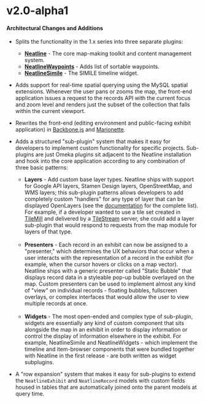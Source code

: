 # v2.0-alpha1

#### Architectural Changes and Additions

  * Splits the functionality in the 1.x series into three separate plugins:
    * **[Neatline](https://github.com/scholarslab/Neatline)** - The core map-making toolkit and content management system.
    * **[NeatlineWaypoints](https://github.com/scholarslab/nl-widget-Waypoints)** - Adds list of sortable waypoints.
    * **[NeatlineSimile](https://github.com/scholarslab/nl-widget-Simile)** - The SIMILE timeline widget.

  * Adds support for real-time spatial querying using the MySQL spatial extensions. Whenever the user pans or zooms the map, the front-end application issues a request to the records API with the current focus and zoom level and renders just the subset of the collection that falls within the current viewport.

  * Rewrites the front-end (editing environment and public-facing exhibit application) in [Backbone.js](https://github.com/documentcloud/backbone) and [Marionette](https://github.com/marionettejs/backbone.marionette).

  * Adds a structured "sub-plugin" system that makes it easy for developers to implement custom functionality for specific projects. Sub-plugins are just Omeka plugins sit adjacent to the Neatline installation and hook into the core application according to any combination of three basic patterns:

    * **Layers** - Add custom base layer types. Neatline ships with support for Google API layers, Stamen Design layers, OpenStreetMap, and WMS layers; this sub-plugin patterns allows developers to add completely custom "handlers" for any type of layer that can be displayed OpenLayers (see the [documentation](http://dev.openlayers.org/docs/files/OpenLayers/Layer/WMS-js.html) for the complete list). For example, if a developer wanted to use a tile set created in [TileMill](http://mapbox.com/tilemill/) and delivered by a [TileStream](https://github.com/mapbox/tilestream) server, she could add a layer sub-plugin that would respond to requests from the map module for layers of that type.

    <br>

    * **Presenters** - Each record in an exhibit can now be assigned to a "presenter," which determines the UX behaviors that occur when a user interacts with the representation of a record in the exhibit (for example, when the cursor hovers or clicks on a map vector). Neatline ships with a generic presenter called "Static Bubble" that displays record data in a styleable pop-up bubble overlayed on the map. Custom presenters can be used to implement almost any kind of "view" on individual records - floating bubbles, fullscreen overlays, or complex interfaces that would allow the user to view multiple records at once.

    <br>

    * **Widgets** - The most open-ended and complex type of sub-plugin, widgets are essentially any kind of custom component that sits alongside the map in an exhibit in order to display information or control the display of information elsewhere in the exhibit. For example, NeatlineSimile and NeatlineWidgets - which implement the timeline and item-browser components that were bundled together with Neatline in the first release - are both written as widget subplugins.

  * A "row expansion" system that makes it easy for sub-plugins to extend the ```NeatlineExhibit``` and ```NeatlineRecord``` models with custom fields housed in tables that are automatically joined onto the parent models at query time.
